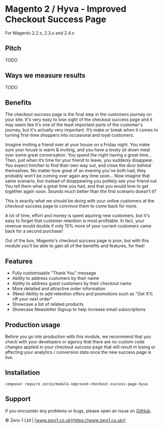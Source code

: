 # Magento 2 / Hyva - Improved Checkout Success Page

For Magento 2.2.x, 2.3.x and 2.4.x

## Pitch
TODO

## Ways we measure results
TODO

## Benefits

The checkout success page is the final step in the customers journey on your site. It's very easy to lose sight of the checkout success page and it may seem like it's one of the least important parts of the customer's journey, but it's actually very important. It’s make or break when it comes to turning first-time shoppers into occasional and loyal customers.

Imagine inviting a friend over at your house on a Friday night. You make sure your house is warm & inviting, and you have a lovely sit down meal over some great conversation. You spend the night having a great time...
Then, just when it’s time for your friend to leave, you suddenly disappear. You expect him/her to find their own way out, and close the door behind themselves. 
No matter how great of an evening you've both had, they probably won’t be coming over again any time soon...
Now imagine that same scenario, but instead of disappearing you politely see your friend out. You tell them what a great time you had, and that you would love to get together again soon. Sounds much better than the first scenario doesn’t it?

This is exactly what we should be doing with your online customers at the checkout success page to convince them to come back for more.

A lot of time, effort and money is spent aquiring new customers, but it's easy to forget that customer retention is most profitable. In fact, your revenue would double if only 10% more of your current customers came back for a second purchase!

Out of the box, Magento's checkout success page is poor, but with this module you'll be able to gain all of the benefits and features, for free!

## Features

- Fully customisable "Thank You" message
- Ability to address customers by their name
- Ability to address guest customers by their checkout name
- More detailed and attractive order information
- (New) Ability to add retention offers and promotions such as "Get X% off your next order"
- Showcase a list of related products
- Showcase Newsletter Signup to help increase email subscriptions

## Production usage

Before you go into production with this module, we recommend that you check with your developers or agency that there are no custom code changes applied in your checkout success page that will result in losing or affecting your analytics / conversion data once the new success page is live.

## Installation

```
composer require zero1/module-improved-checkout-success-page-hyva
```

Support
---
If you encounter any problems or bugs, please open an issue on [GitHub](https://github.com/zero1limited/magento2-improved-checkout-success-page/issues).

© Zero-1 Ltd | [www.zero1.co.uk](https://www.zero1.co.uk/)
